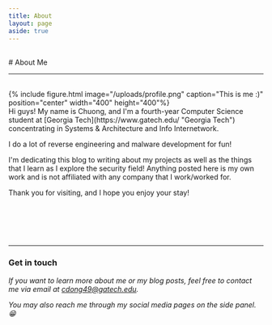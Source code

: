```yaml
---
title: About
layout: page
aside: true
---
```


<br/>
# About Me
<hr>
<br/>
{% include figure.html image="/uploads/profile.png" caption="This is me :)" position="center" width="400" height="400"%}
<br/>
Hi guys! My name is Chuong, and I'm a fourth-year Computer Science student at [Georgia Tech](https://www.gatech.edu/ "Georgia Tech") concentrating in Systems & Architecture and Info Internetwork.

I do a lot of reverse engineering and malware development for fun!

I'm dedicating this blog to writing about my projects as well as the things that I learn as I explore the security field! Anything posted here is my own work and is not affiliated with any company that I work/worked for.

Thank you for visiting, and I hope you enjoy your stay!

<br/><br/><br/><br/>

<hr>

### Get in touch

*If you want to learn more about me or my blog posts, feel free to contact me via email at [cdong49@gatech.edu](mailto:cdong49@gatech.edu "cdong49@gatech.edu").*

*You may also reach me through my social media pages on the side panel. :grin:*

